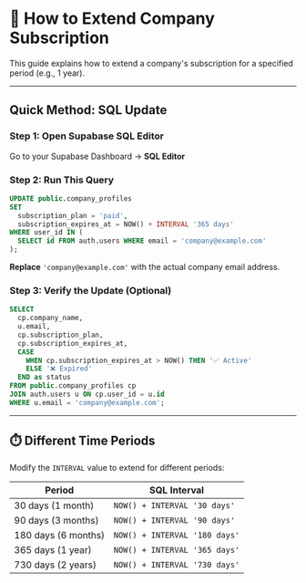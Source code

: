 # 🚀 How to Extend Company Subscription

This guide explains how to extend a company's subscription for a specified period (e.g., 1 year).

---

## Quick Method: SQL Update

### Step 1: Open Supabase SQL Editor
Go to your Supabase Dashboard → **SQL Editor**

### Step 2: Run This Query

```sql
UPDATE public.company_profiles
SET 
  subscription_plan = 'paid',
  subscription_expires_at = NOW() + INTERVAL '365 days'
WHERE user_id IN (
  SELECT id FROM auth.users WHERE email = 'company@example.com'
);
```

**Replace** `'company@example.com'` with the actual company email address.

### Step 3: Verify the Update (Optional)

```sql
SELECT 
  cp.company_name,
  u.email,
  cp.subscription_plan,
  cp.subscription_expires_at,
  CASE 
    WHEN cp.subscription_expires_at > NOW() THEN '✅ Active'
    ELSE '❌ Expired'
  END as status
FROM public.company_profiles cp
JOIN auth.users u ON cp.user_id = u.id
WHERE u.email = 'company@example.com';
```

---

## ⏱️ Different Time Periods

Modify the `INTERVAL` value to extend for different periods:

| Period | SQL Interval |
|--------|-------------|
| 30 days (1 month) | `NOW() + INTERVAL '30 days'` |
| 90 days (3 months) | `NOW() + INTERVAL '90 days'` |
| 180 days (6 months) | `NOW() + INTERVAL '180 days'` |
| 365 days (1 year) | `NOW() + INTERVAL '365 days'` |
| 730 days (2 years) | `NOW() + INTERVAL '730 days'` |